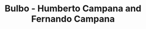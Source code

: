 ---
title: Bulbo - Humberto Campana and Fernando Campana
layout: entry
presentation: side-by-side
object:
  - id: ptl-24704
order: 402
menu: false
---